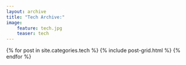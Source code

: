 ```yaml
---
layout: archive
title: "Tech Archive:"
image: 
    feature: tech.jpg
    teaser: tech
---
```


<div class="tiles">
{% for post in site.categories.tech %}
	{% include post-grid.html %}
{% endfor %}
</div><!-- /.tiles -->
